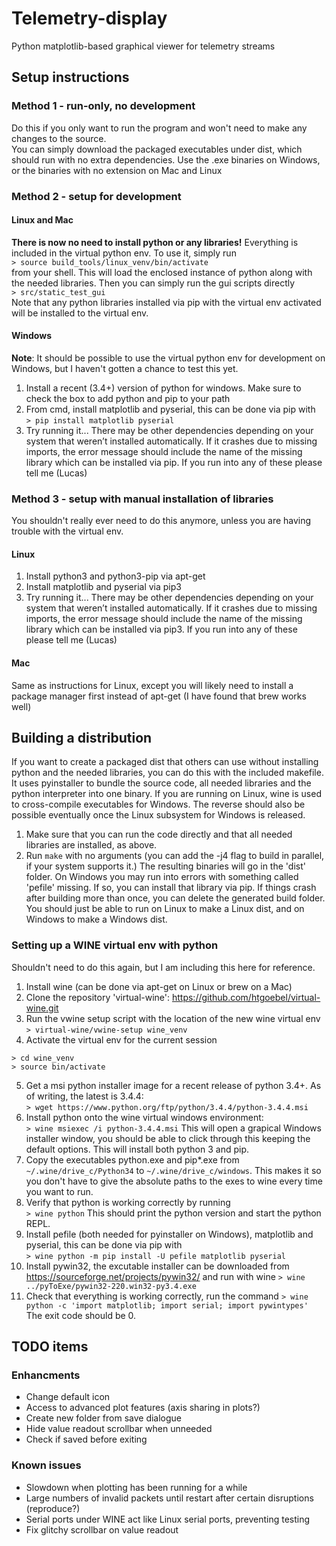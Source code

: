 # Telemetry-display
Python matplotlib-based graphical viewer for telemetry streams

## Setup instructions
### Method 1 - run-only, no development
Do this if you only want to run the program and won't need to make any changes to the source.  
You can simply download the packaged executables under dist, which should run with no extra dependencies.  Use the .exe binaries on Windows, or the binaries with no extension on Mac and Linux

### Method 2 - setup for development
#### Linux and Mac
**There is now no need to install python or any libraries!**  Everything is included in the virtual python env.  To use it,
simply run  
```> source build_tools/linux_venv/bin/activate```  
from your shell.  This will load the enclosed instance of python along with the needed libraries.  Then you can simply run the gui scripts directly  
```> src/static_test_gui```  
Note that any python libraries installed via pip with the virtual env activated will be installed to the virtual env. 

#### Windows
**Note**: It should be possible to use the virtual python env for development on Windows, but I haven't gotten a chance to test this yet.
1. Install a recent (3.4+) version of python for windows.  Make sure to check the box to add python and pip to your path
2. From cmd, install matplotlib and pyserial, this can be done via pip with  
```> pip install matplotlib pyserial```
3. Try running it... There may be other dependencies depending on your system that weren’t installed automatically.  If it crashes due to missing imports, the error message should include the name of the missing library which can be installed via pip.  If you run into any of these please tell me (Lucas)

### Method 3 - setup with manual installation of libraries
You shouldn't really ever need to do this anymore, unless you are having trouble with the virtual env.  

#### Linux
1. Install python3 and python3-pip via apt-get
2. Install matplotlib and pyserial via pip3
3. Try running it... There may be other dependencies depending on your system that weren’t installed automatically.  If it crashes due to missing imports, the error message should include the name of the missing library which can be installed via pip3.  If you run into any of these please tell me (Lucas)

#### Mac
Same as instructions for Linux, except you will likely need to install a package manager first instead of apt-get (I have found that brew works well)

## Building a distribution
If you want to create a packaged dist that others can use without installing python and the needed libraries, you can do this with the included makefile.  It uses pyinstaller to bundle the source code, all needed libraries and the python interpreter into one binary.  If you are running on Linux, wine is used to cross-compile executables for Windows.  The reverse should also be possible eventually once the Linux subsystem for Windows is released.  

1. Make sure that you can run the code directly and that all needed libraries are installed, as above.  
2. Run ```make``` with no arguments (you can add the -j4 flag to build in parallel, if your system supports it.)  The resulting binaries will go in the 'dist' folder.
On Windows you may run into errors with something called 'pefile' missing.  If so, you can install that library via pip.
If things crash after building more than once, you can delete the generated build folder.  
You should just be able to run on Linux to make a Linux dist, and on Windows to make a Windows dist.  

### Setting up a WINE virtual env with python
Shouldn't need to do this again, but I am including this here for reference.  

1. Install wine (can be done via apt-get on Linux or brew on a Mac)
2. Clone the repository 'virtual-wine': https://github.com/htgoebel/virtual-wine.git
3. Run the vwine setup script with the location of the new wine virtual env
```> virtual-wine/vwine-setup wine_venv```
4. Activate the virtual env for the current session
```
> cd wine_venv
> source bin/activate
```
5. Get a msi python installer image for a recent release of python 3.4+.  As of writing, the latest is 3.4.4:  
```> wget https://www.python.org/ftp/python/3.4.4/python-3.4.4.msi```
6. Install python onto the wine virtual windows environment:  
```> wine msiexec /i python-3.4.4.msi```
This will open a grapical Windows installer window, you should be able to click through this keeping the default options.  This will install both python 3 and pip.
7. Copy the executables python.exe and pip*.exe from ```~/.wine/drive_c/Python34``` to ```~/.wine/drive_c/windows```.  This makes it so you don't have to give the absolute paths to the exes to wine every time you want to run.
8. Verify that python is working correctly by running  
```> wine python```
This should print the python version and start the python REPL.
9. Install pefile (both needed for pyinstaller on Windows), matplotlib and pyserial, this can be done via pip with  
```> wine python -m pip install -U pefile matplotlib pyserial```
10. Install pywin32, the excutable installer can be downloaded from https://sourceforge.net/projects/pywin32/ and run with wine
```> wine ../pyToExe/pywin32-220.win32-py3.4.exe```
11. Check that everything is working correctly, run the command
```> wine python -c 'import matplotlib; import serial; import pywintypes'```
The exit code should be 0.  

## TODO items
### Enhancments
* Change default icon
* Access to advanced plot features (axis sharing in plots?)
* Create new folder from save dialogue
* Hide value readout scrollbar when unneeded
* Check if saved before exiting

### Known issues
* Slowdown when plotting has been running for a while
* Large numbers of invalid packets until restart after certain disruptions (reproduce?)
* Serial ports under WINE act like Linux serial ports, preventing testing
* Fix glitchy scrollbar on value readout